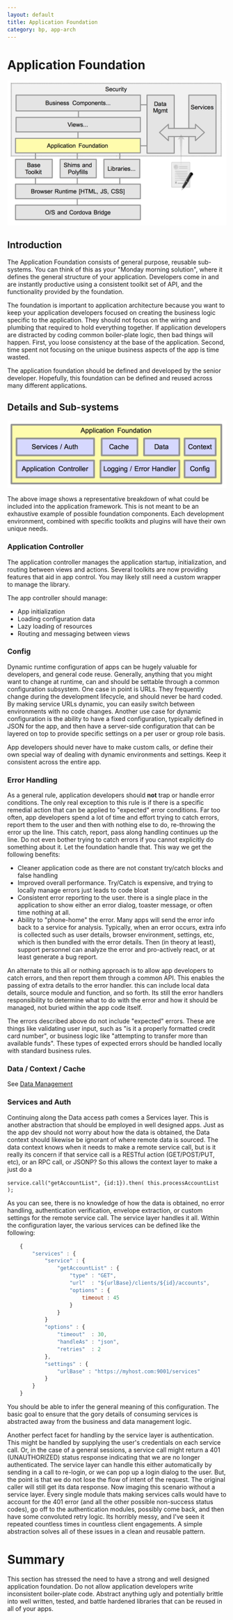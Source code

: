 ```yaml
---
layout: default
title: Application Foundation
category: bp, app-arch
---
```


# Application Foundation

![SPA layered environment](./images/app-arch-foundation.png)

## Introduction

The Application Foundation consists of general purpose, reusable sub-systems. You can think of this as your "Monday morning solution", where it defines the general structure of your application. Developers come in and are instantly productive using a consistent toolkit set of API, and the functionality provided by the foundation.

The foundation is important to application architecture because you want to keep your application developers focused on creating the business logic specific to the application. They should not focus on the wiring and plumbing that required to hold everything together. If application developers are distracted by coding common boiler-plate logic, then bad things will happen. First, you loose consistency at the base of the application. Second, time spent not focusing on the unique business aspects of the app is time wasted.

The application foundation should be defined and developed by the senior developer. Hopefully, this foundation can be defined and reused across many different applications.

## Details and Sub-systems

![Application Architecture Details](./images/app-arch-foundation-detail.png)

The above image shows a representative breakdown of what could be included into the application framework. This is not meant to be an exhaustive example of possible foundation components. Each development environment, combined with specific toolkits and plugins will have their own unique needs.

### Application Controller

The application controller manages the application startup, initialization, and routing between views and actions. Several toolkits are now providing features that aid in app control. You may likely still need a custom wrapper to manage the library.

The app controller should manage:
- App initialization
- Loading configuration data
- Lazy loading of resources
- Routing and messaging between views

### Config

Dynamic runtime configuration of apps can be hugely valuable for developers, and general code reuse. Generally, anything that you might want to change at runtime, can and should be settable through a common configuration subsystem. One case in point is URLs. They frequently change during the development lifecycle, and should never be hard coded. By making service URLs dynamic, you can easily switch between environments with no code changes. Another use case for dynamic configuration is the ability to have a fixed configuration, typically defined in JSON for the app, and then have a server-side configuration that can be layered on top to provide specific settings on a per user or group role basis.

App developers should never have to make custom calls, or define their own special way of dealing with dynamic environments and settings. Keep it consistent across the entire app.

### Error Handling

As a general rule, application developers should **not** trap or handle error conditions. The only real exception to this rule is if there is a specific remedial action that can be applied to "expected" error conditions. Far too often, app developers spend a lot of time and effort trying to catch errors, report them to the user and then with nothing else to do, re-throwing the error up the line. This catch, report, pass along handling continues up the line. Do not even bother trying to catch errors if you cannot explicitly do something about it. Let the foundation handle that.  This way we get the following benefits:

- Cleaner application code as there are not constant try/catch blocks and false handling
- Improved overall performance. Try/Catch is expensive, and trying to locally manage errors just leads to code bloat
- Consistent error reporting to the user. there is a single place in the application to show either an error dialog, toaster message, or often time nothing at all.
- Ability to "phone-home" the error. Many apps will send the error info back to a service for analysis. Typically, when an error occurs, extra info is collected such as user details, browser environment, settings, etc, which is then bundled with the error details. Then (in theory at least), support personnel can analyze the error and pro-actively react, or at least generate a bug report.

An alternate to this all or nothing approach is to allow app developers to catch errors, and then report them through a common API. This enables the passing of extra details to the error handler. this can include local data details, source module and function, and so forth. Its still the error handlers responsibility to determine what to do with the error and how it should be managed, not buried within the app code itself.

The errors described above do not include "expected" errors. These are things like validating user input, such as "is it a properly formatted credit card number", or business logic like "attempting to transfer more than available funds". These types of expected errors should be handled locally with standard business rules.

### Data / Context / Cache

See [Data Management](./data-management.html)


### Services and Auth

Continuing along the Data access path comes a Services layer. This is another abstraction that should be employed in well designed apps. Just as the app dev should not worry about how the data is obtained, the Data context should likewise be ignorant of where remote data is sourced. The data context knows when it needs to make a remote service call, but is it really its concern if that service call is a RESTful action (GET/POST/PUT, etc), or an RPC call, or JSONP?  So this allows the context layer to make a just do a

	service.call("getAccountList", {id:1}).then( this.processAccountList );

As you can see, there is no knowledge of how the data is obtained, no error handling, authentication verification, envelope extraction, or custom settings for the remote service call. The service layer handles it all. Within the configuration layer, the various services can be defined like the following:

```JavaScript
	{
		"services" : {
			"service" : {
				"getAccountList" : {
					"type" : "GET",
					"url"  : "${urlBase}/clients/${id}/accounts",
					"options" : {
						timeout : 45
					}
				}
			}
			"options" : {
				"timeout"  : 30,
				"handleAs" : "json",
				"retries"  : 2
			},
			"settings" : {
				"urlBase" : "https://myhost.com:9001/services"
			}
		}
	}
```

You should be able to infer the general meaning of this configuration. The basic goal to ensure that the gory details of consuming services is abstracted away from the business and data management logic.

Another perfect facet for handling by the service layer is authentication. This might be handled by supplying the user's credentials on each service call. Or, in the case of a general sessions, a service call might return a 401 (UNAUTHORIZED) status response indicating that we are no longer authenticated. The service layer can handle this either automatically by sending in a call to re-login, or we can pop up a login dialog to the user. But, the point is that we do not lose the flow of intent of the request. The original caller will still get its data response. Now imaging this scenario without a service layer. Every single module thats making services calls would have to account for the 401 error (and all the other possible non-success status codes), go off to the authentication modules, possibly come back, and then have some convoluted retry logic. Its horribly messy, and I've seen it repeated countless times in countless client engagements. A simple abstraction solves all of these issues in a clean and reusable pattern.

# Summary

This section has stressed the need to have a strong and well designed application foundation.  Do not allow application developers write inconsistent boiler-plate code. Abstract anything ugly and potentially brittle into well written, tested, and battle hardened libraries that can be reused in all of your apps.


